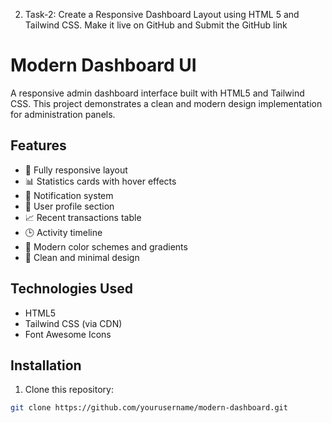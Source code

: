
2. Task-2: Create a Responsive Dashboard Layout using HTML 5 and Tailwind CSS. Make it live on GitHub and Submit the GitHub link




# Modern Dashboard UI

A responsive admin dashboard interface built with HTML5 and Tailwind CSS. This project demonstrates a clean and modern design implementation for administration panels.

## Features

- 📱 Fully responsive layout
- 📊 Statistics cards with hover effects
- 🔔 Notification system
- 👤 User profile section
- 📈 Recent transactions table
- 🕒 Activity timeline
- 🎨 Modern color schemes and gradients
- 🌙 Clean and minimal design

## Technologies Used

- HTML5
- Tailwind CSS (via CDN)
- Font Awesome Icons

## Installation

1. Clone this repository:
```bash
git clone https://github.com/yourusername/modern-dashboard.git